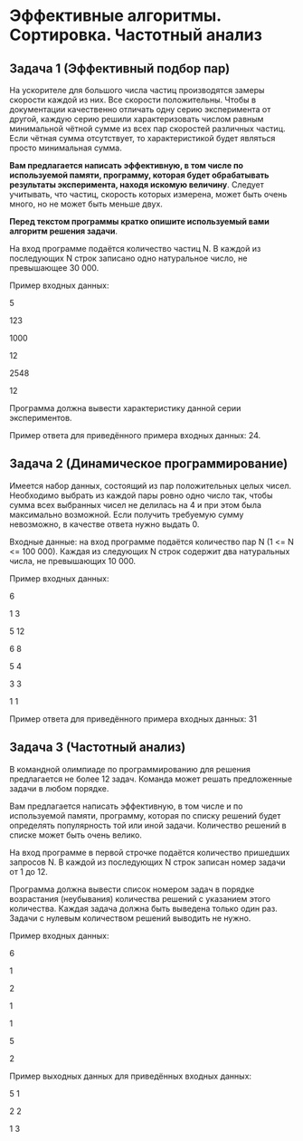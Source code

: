 # Эффективные алгоритмы. Сортировка. Частотный анализ

## Задача 1 (Эффективный подбор пар)

На ускорителе для большого числа частиц производятся замеры скорости каждой из 
них. Все скорости положительны. Чтобы в документации качественно отличать 
одну серию эксперимента от другой, каждую серию решили характеризовать числом 
равным минимальной чётной сумме из всех пар скоростей различных частиц. Если 
чётная сумма отсутствует, то характеристикой будет являться просто минимальная 
сумма.

**Вам предлагается написать эффективную, в том числе по используемой памяти, 
программу, которая будет обрабатывать результаты эксперимента, находя искомую 
величину**. Следует учитывать, что частиц, скорость которых измерена, может 
быть очень много, но не может быть меньше двух.

**Перед текстом программы кратко опишите используемый вами алгоритм решения 
задачи**.

На вход программе подаётся количество частиц N. В каждой из последующих N строк 
записано одно натуральное число, не превышающее 30 000.

Пример входных данных:

5

123

1000

12

2548

12

Программа должна вывести характеристику данной серии экспериментов.

Пример ответа для приведённого примера входных данных: 24.

## Задача 2 (Динамическое программирование)

Имеется набор данных, состоящий из пар положительных целых чисел. Необходимо 
выбрать из каждой пары ровно одно число так, чтобы сумма всех выбранных чисел 
не делилась на 4 и при этом была максимально возможной. Если получить требуемую 
сумму невозможно, в качестве ответа нужно выдать 0.

Входные данные: на вход программе подаётся количество пар N (1 <= N <= 
100 000). Каждая из следующих N строк содержит два натуральных числа, не 
превышающих 10 000.

Пример входных данных:

6

1 3

5 12

6 8

5 4

3 3

1 1

Пример ответа для приведённого примера входных данных: 31

## Задача 3 (Частотный анализ)

В командной олимпиаде по программированию для решения предлагается не более 12 
задач. Команда может решать предложенные задачи в любом порядке.

Вам предлагается написать эффективную, в том числе и по используемой памяти, 
программу, которая по списку решений будет определять популярность той или 
иной задачи. Количество решений в списке может быть очень велико.

На вход программе в первой строчке подаётся количество пришедших запросов N. В 
каждой из последующих N строк записан номер задачи от 1 до 12.

Программа должна вывести список номером задач в порядке возрастания 
(неубывания) количества решений с указанием этого количества. Каждая задача 
должна быть выведена только один раз. Задачи с нулевым количеством решений 
выводить не нужно.

Пример входных данных:

6

1

2

1

1

5

2

Пример выходных данных для приведённых входных данных:

5 1

2 2

1 3
